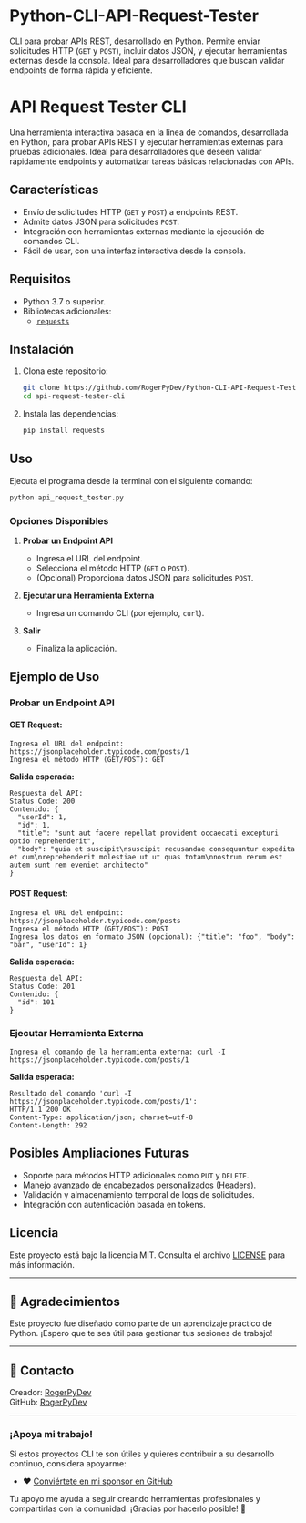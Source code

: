 # Python-CLI-API-Request-Tester
CLI para probar APIs REST, desarrollado en Python. Permite enviar solicitudes HTTP (`GET` y `POST`), incluir datos JSON, y ejecutar herramientas externas desde la consola. Ideal para desarrolladores que buscan validar endpoints de forma rápida y eficiente.

# API Request Tester CLI

Una herramienta interactiva basada en la línea de comandos, desarrollada en Python, para probar APIs REST y ejecutar herramientas externas para pruebas adicionales. Ideal para desarrolladores que deseen validar rápidamente endpoints y automatizar tareas básicas relacionadas con APIs.

## **Características**
- Envío de solicitudes HTTP (`GET` y `POST`) a endpoints REST.
- Admite datos JSON para solicitudes `POST`.
- Integración con herramientas externas mediante la ejecución de comandos CLI.
- Fácil de usar, con una interfaz interactiva desde la consola.

## **Requisitos**
- Python 3.7 o superior.
- Bibliotecas adicionales: 
  - [`requests`](https://pypi.org/project/requests/)

## **Instalación**
1. Clona este repositorio:
   ```bash
   git clone https://github.com/RogerPyDev/Python-CLI-API-Request-Tester
   cd api-request-tester-cli
   ```
2. Instala las dependencias:
   ```bash
   pip install requests
   ```

## **Uso**
Ejecuta el programa desde la terminal con el siguiente comando:
```bash
python api_request_tester.py
```

### **Opciones Disponibles**
1. **Probar un Endpoint API**  
   - Ingresa el URL del endpoint.
   - Selecciona el método HTTP (`GET` o `POST`).
   - (Opcional) Proporciona datos JSON para solicitudes `POST`.

2. **Ejecutar una Herramienta Externa**  
   - Ingresa un comando CLI (por ejemplo, `curl`).

3. **Salir**  
   - Finaliza la aplicación.

## **Ejemplo de Uso**

### **Probar un Endpoint API**
#### GET Request:
```plaintext
Ingresa el URL del endpoint: https://jsonplaceholder.typicode.com/posts/1
Ingresa el método HTTP (GET/POST): GET
```
**Salida esperada:**
```plaintext
Respuesta del API:
Status Code: 200
Contenido: {
  "userId": 1,
  "id": 1,
  "title": "sunt aut facere repellat provident occaecati excepturi optio reprehenderit",
  "body": "quia et suscipit\nsuscipit recusandae consequuntur expedita et cum\nreprehenderit molestiae ut ut quas totam\nnostrum rerum est autem sunt rem eveniet architecto"
}
```

#### POST Request:
```plaintext
Ingresa el URL del endpoint: https://jsonplaceholder.typicode.com/posts
Ingresa el método HTTP (GET/POST): POST
Ingresa los datos en formato JSON (opcional): {"title": "foo", "body": "bar", "userId": 1}
```
**Salida esperada:**
```plaintext
Respuesta del API:
Status Code: 201
Contenido: {
  "id": 101
}
```

### **Ejecutar Herramienta Externa**
```plaintext
Ingresa el comando de la herramienta externa: curl -I https://jsonplaceholder.typicode.com/posts/1
```
**Salida esperada:**
```plaintext
Resultado del comando 'curl -I https://jsonplaceholder.typicode.com/posts/1':
HTTP/1.1 200 OK
Content-Type: application/json; charset=utf-8
Content-Length: 292
```

## **Posibles Ampliaciones Futuras**
- Soporte para métodos HTTP adicionales como `PUT` y `DELETE`.
- Manejo avanzado de encabezados personalizados (Headers).
- Validación y almacenamiento temporal de logs de solicitudes.
- Integración con autenticación basada en tokens.


## **Licencia**
Este proyecto está bajo la licencia MIT. Consulta el archivo [LICENSE](./LICENSE) para más información.

---

## 🙌 **Agradecimientos**
Este proyecto fue diseñado como parte de un aprendizaje práctico de Python. ¡Espero que te sea útil para gestionar tus sesiones de trabajo!

---

## 📧 **Contacto**
Creador: [RogerPyDev](https://github.com/RogerPyDev)   
GitHub: [RogerPyDev](https://github.com/RogerPyDev)

---

### ¡Apoya mi trabajo!
Si estos proyectos CLI te son útiles y quieres contribuir a su desarrollo continuo, considera apoyarme:  
- ❤️ [Conviértete en mi sponsor en GitHub](https://github.com/sponsors/RogerPyDev)  

Tu apoyo me ayuda a seguir creando herramientas profesionales y compartirlas con la comunidad. ¡Gracias por hacerlo posible! 🙌
